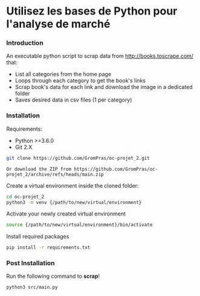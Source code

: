 # Utilisez les bases de Python pour l'analyse de marché

### Introduction

An executable python script to scrap data from http://books.toscrape.com/ that:

- List all categories from the home page
- Loops through each category to get the book's links
- Scrap book's data for each link and download the image in a dedicated folder
- Saves desired data in csv files (1 per category)

### Installation

Requirements:

- Python >=3.6.0
- Git 2.X

```sh
git clone https://github.com/GromPras/oc-projet_2.git
```

`Or download the ZIP from https://github.com/GromPras/oc-projet_2/archive/refs/heads/main.zip`

Create a virtual environment inside the cloned folder:

```sh
cd oc-projet_2
python3 -m venv {/path/to/new/virtual/environment}
```

Activate your newly created virtual environment

```sh
source {/path/to/new/virtual/environment}/bin/activate
```

Install required packages

```sh
pip install -r requirements.txt
```

### Post Installation

Run the following command to **scrap**!

```sh
python3 src/main.py
```
